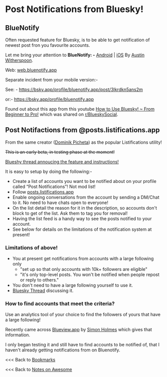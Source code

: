 
# Post Notifications from Bluesky!

## BlueNotify

Often requested feature for Bluesky, is to be able to get notification of newest post fron you favourite accounts. 

Let me bring your attention to **BlueNotify: -** [Android](https://play.google.com/store/apps/details?id=com.austinwitherspoon.bluenotify) | [iOS](https://apps.apple.com/gb/app/bluenotify/id6738239349)
By [Austin Witherspoon](https://bsky.app/profile/did:plc:jpkjnmydclkafjyicv3s6hcx).

Web: [web.bluenotify.app](https://web.bluenotify.app/)

Separate incident from your mobile version:-

See: - https://bsky.app/profile/bluenotify.app/post/3lkrdkn5ans2m

or:- https://bsky.app/profile/bluenotify.app

Found out about this app from this youtube [How to Use Bluesky! ~ From Beginner to Pro!](https://www.youtube.com/watch?v=Jr58OOIYjN4) which was shared on [r/BlueskySocial](https://www.reddit.com/r/BlueskySocial/comments/1ik9rhs/ive_made_a_tutorial_on_using_bluesky/).

## Post Notifactions from @posts.listifications.app

From the same creator ([Dominik Picheta](https://bsky.app/profile/did:plc:blbktib4slim5ttdovyu7vii)) as the popular Listifications utility!

~~This is an early beta, in testing phase at the moment!~~

[Blueshy thread annoucing the feature and instructions!](https://bsky.app/profile/did:plc:hqrgcv22lmizozkplfuevpmw/post/3logcjpzlwk2v)

It is easy to setup by doing the following:- 
- Create a list of accounts you want to be notified about on your profile called “Post Notifications”! Not mod list!
- Follow [posts.listifications.app](https://bsky.app/profile/did:plc:hqrgcv22lmizozkplfuevpmw)
- Enable ongoing conversations from the account by sending a DM/Chat to it. No need to have chats open to everyone!
- On the list detail the reason for it in the description, so accounts don't block to get of the list. Ask them to tag you for removal!
- Having the list feed is a handy way to see the posts notified to your account.
- See below for details on the limitations of the notification system at present!

### Limitations of above!

- You at present get notifications from accounts with a large following only
  - "set up so that only accounts with 10k+ followers are eligible"
  - "it's only top-level posts. You won't be notified when people repost or reply to others."
- You don't need to have a large following yourself to use it.
- [Bluesky Thread](https://bsky.app/profile/did:plc:blbktib4slim5ttdovyu7vii/post/3lnsoc7nd322s) discussing it.

### How to find accounts that meet the criteria?

Use an analytics tool of your choice to find the followers of yours that have a large following!

Recently came across [Blueview.app](https://blueview.app/) by [Simon Holmes](https://bsky.app/profile/did:plc:x476ra5ygaolra5oggenmcsc) which gives that information.

I only began testing it and still have to find accounts to be notified of, that I haven't already getting notifications from on Bluenotify.





<<< Back to [Bookmarks](/morepages/bookmarksbookmarks.md)

<<< Back to [Notes on Awesome](/README.md)



